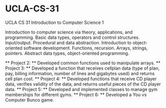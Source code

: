 # UCLA-CS-31

UCLA CS 31 Introduction to Computer Science 1

Introduction to computer science via theory, applications, and programming. Basic data types, operators and control structures. Input/output. Procedural and data abstraction. Introduction to object-oriented software development. Functions, recursion. Arrays, strings, pointers. Abstract data types, object-oriented programming.

** Project 2: ** Developed common functions used to manipulate arrays.
** Project 3: ** Developed a function that receives cellplan data (type of plan, pay, billing information, number of lines and gigabytes used) and returns cell plan cost.
** Project 4: ** Developed functions that receive CD player data, verifies validity of the data, and returns useful pieces of the CD player data.
** Project 5: ** Developed and implemented classes to manage gym memberships for different gyms. 
** Project 6: ** Developed a You vs Computer Bunco game. 

